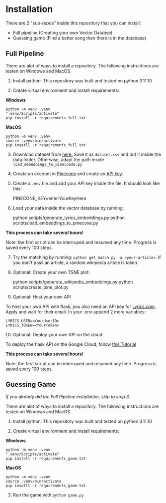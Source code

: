 # Installation 

There are 2 "sub-repos" inside this repository that you can install:

- Full pipeline (Creating your own Vector Databse)
- Guessing game (Find a better song than there is in the database)

## Full Pipeline

There are alot of ways to install a repository. The following instructions are testen on Windows and MacOS.

1) Install python: This repository was built and tested on python 3.11.10

2) Create virtual environment and install requirements:

**Windows**

    
    python -m venv .venv
    ".venv/Scripts/activate"
    pip install -r requirements_full.txt


**MacOS**

    
    python -m venv .venv
    source .venv/bin/activate
    pip insatll -r requirements_full.txt
    

3) Download dataset from [here.](https://data.mendeley.com/datasets/3t9vbwxgr5/3) Save it as `dataset.csv` and put it inside the data folder. Otherwise, adapt the path inside `load_embeddings_to_pineconde.py` 

4) Create an account in [Pinecone](https://www.pinecone.io/) and create an [API key](https://docs.pinecone.io/guides/projects/manage-api-keys).

5) Create a `.env` file and add your API key inside the file. It should look like this:

    PINECONE_KEY=enterYourKeyHere

    
6) Load your data inside the vector database by running:
    
    python scripts/generate_lyrics_embeddings.py
    python scripts/load_embeddings_to_pinecone.py

**This process can take several hours!**

Note: the first script can be interruped and resumed any time. Progress is saved every 100 steps.

7) Try the matching by running: `python get_match.py -a <your-article>`. If you don't pass an article, a random wikipedia article is taken.

8) Optional: Create your own TSNE plot:


    python scripts/generate_wikipedia_embeddings.py
    python scripts/create_tsne_plot.py

9) Optional: Host your own API

To host your own API with flask, you also need an API key for [Lyrics.com](https://www.lyrics.com/lyrics_api.php). Apply and wait for their email. In your .env append 2 more variables:



    LYRICS_USER=<YourUserID>
    LYRICS_TOKEN=<YourToken>

10) Optional: Deploy your own API on the cloud

To deploy the flask API on the Google Cloud, follow [this Tutorial](https://lesliemwubbel.com/setting-up-a-flask-app-and-deploying-it-via-google-cloud/)

**This process can take several hours!**

Note: the first script can be interruped and resumed any time. Progress is saved every 100 steps.

## Guessing Game

*If you already did the Full Pipeline installation, skip to step 3.*

There are alot of ways to install a repository. The following instructions are testen on Windows and MacOS.

1) Install python: This repository was built and tested on python 3.11.10

2) Create virtual environment and install requirements:

**Windows**

    
    python -m venv .venv
    ".venv/Scripts/activate"
    pip install -r requirements_game.txt


**MacOS**

    
    python -m venv .venv
    source .venv/bin/activate
    pip insatll -r requirements_game.txt

3) Run the game with `python game.py`
    
